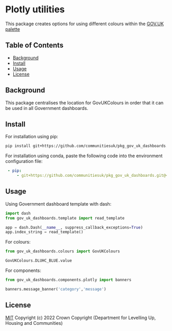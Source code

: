 # Plotly utilities

This package creates options for using different colours within the [GOV.UK palette](https://design-system.service.gov.uk/styles/colour/)

## Table of Contents

- [Background](#background)
- [Install](#install)
- [Usage](#usage)
- [License](#license)

## Background

This package centralises the location for GovUKColours in order that it can be used in all Government dashboards. 

## Install

For installation using pip:

```sh
pip install git+https://github.com/communitiesuk/pkg_gov_uk_dashboards.git@<version>
```

For installation using conda, paste the following code into the environment configuration file:

```yml
 - pip:
     - git+https://github.com/communitiesuk/pkg_gov_uk_dashboards.git@<version>
```


## Usage

Using Government dashboard template with dash:
```python
import dash
from gov_uk_dashboards.template import read_template

app = dash.Dash(__name__, suppress_callback_exceptions=True)
app.index_string = read_template()
```

For colours:
```python
from gov_uk_dashboards.colours import GovUKColours

GovUKColours.DLUHC_BLUE.value
```

For components:
```python
from gov_uk_dashboards.components.plotly import banners

banners.message_banner('category','message')
```


## License

[MIT](LICENSE) Copyright (c) 2022 Crown Copyright (Department for Levelling Up, Housing and Communities)